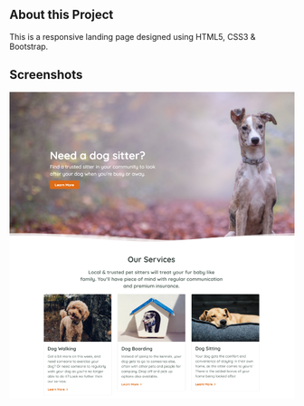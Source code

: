 ## About this Project

This is a responsive landing page designed using HTML5, CSS3 & Bootstrap.

## Screenshots

![HERO SECTION](assets/ss.png "Landing Page")

